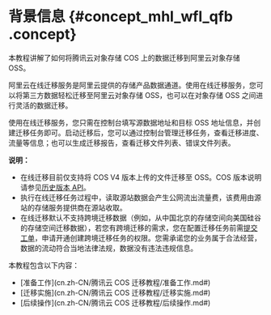 # 背景信息 {#concept_mhl_wfl_qfb .concept}

本教程讲解了如何将腾讯云对象存储 COS 上的数据迁移到阿里云对象存储 OSS。

阿里云在线迁移服务是阿里云提供的存储产品数据通道。使用在线迁移服务，您可以将第三方数据轻松迁移至阿里云对象存储 OSS，也可以在对象存储 OSS 之间进行灵活的数据迁移。

使用在线迁移服务，您只需在控制台填写源数据地址和目标 OSS 地址信息，并创建迁移任务即可。启动迁移后，您可以通过控制台管理迁移任务，查看迁移进度、流量等信息；也可以生成迁移报告，查看迁移文件列表、错误文件列表。

**说明：** 

-   在线迁移目前仅支持将 COS V4 版本上传的文件迁移至 OSS。COS 版本说明请参见[历史版本 API](https://cloud.tencent.com/document/product/436/6052)。
-   执行在线迁移任务过程中，读取源站数据会产生公网流出流量费，该费用由源站的存储服务提供商在源站收取。
-   在线迁移默认不支持跨境迁移数据（例如，从中国北京的存储空间向美国硅谷的存储空间迁移数据），若您有跨境迁移的需求，您在配置迁移任务前需[提交工单](https://selfservice.console.aliyun.com)，申请开通创建跨境迁移任务的权限。您需承诺您的业务属于合法经营，数据的流动符合当地法律法规，数据没有违法违规信息。

本教程包含以下内容：

-   [准备工作](cn.zh-CN/腾讯云 COS 迁移教程/准备工作.md#)
-   [迁移实施](cn.zh-CN/腾讯云 COS 迁移教程/迁移实施.md#)
-   [后续操作](cn.zh-CN/腾讯云 COS 迁移教程/后续操作.md#)

